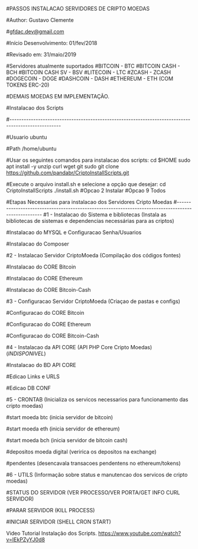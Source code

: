 #PASSOS INSTALACAO SERVIDORES DE CRIPTO MOEDAS

#Author: Gustavo Clemente

#gfdac.dev@gmail.com

#Início Desenvolvimento: 01/fev/2018

#Revisado em:            31/maio/2019


#Servidores atualmente suportados
#BITCOIN - BTC
#BITCOIN CASH - BCH
#BITCOIN CASH SV - BSV
#LITECOIN - LTC
#ZCASH - ZCASH
#DOGECOIN - DOGE
#DASHCOIN - DASH
#ETHEREUM - ETH (COM TOKENS ERC-20)

#DEMAIS MOEDAS EM IMPLEMENTAÇÃO.

#Instalacao dos Scripts

#---------------------------------------------------------------------------------------------------


#Usuario ubuntu

#Path /home/ubuntu

#Usar os seguintes comandos para instalacao dos scripts:
cd $HOME
sudo apt install -y unzip curl wget git
sudo git clone https://github.com/pandabr/CriptoInstallScripts.git

#Execute o arquivo install.sh e selecione a opção que desejar:
cd CriptoInstallScripts
./install.sh 
#Opcao 2 Instalar
#Opcao 9 Todos


#Etapas Necessarias para instalacao dos Servidores Cripto Moedas
#---------------------------------------------------------------------------------------------------
#1 - Instalacao do Sistema e bibliotecas (Instala as bibliotecas de sistemas e dependencias necessárias para as criptos)

#Instalacao do MYSQL e Configuracao Senha/Usuarios

#Instalacao do Composer


#2 - Instalacao Servidor CriptoMoeda (Compilação dos códigos fontes)

#Instalacao do CORE Bitcoin

#Instalacao do CORE Ethereum

#Instalacao do CORE Bitcoin-Cash


#3 - Configuracao Servidor CriptoMoeda (Criaçao de pastas e configs)

#Configuracao do CORE Bitcoin

#Configuracao do CORE Ethereum

#Configuracao do CORE Bitcoin-Cash


#4 - Instalacao da API CORE (API PHP Core Cripto Moedas) (*INDISPONIVEL*)

#Instalacao do BD API CORE

#Edicao Links e URLS

#Edicao DB CONF


#5 - CRONTAB (Inicializa os servicos necessarios para funcionamento das cripto moedas)

#start moeda btc (inicia servidor de bitcoin)

#start moeda eth (inicia servidor de ethereum)

#start moeda bch (inicia servidor de bitcoin cash)

#depositos moeda digital (veririca os depositos na exchange)

#pendentes (desencavala transacoes pendentens no ethereum/tokens)



#6 - UTILS (Informação sobre status e manutencao dos servicos de cripto moedas)

#STATUS DO SERVIDOR (VER PROCESSO/VER PORTA/GET INFO CURL SERVIDOR)

#PARAR SERVIDOR (KILL PROCESS)

#INICIAR SERVIDOR (SHELL CRON START)


Video Tutorial Instalação dos Scripts.
https://www.youtube.com/watch?v=IEkPZyYJ0d8
